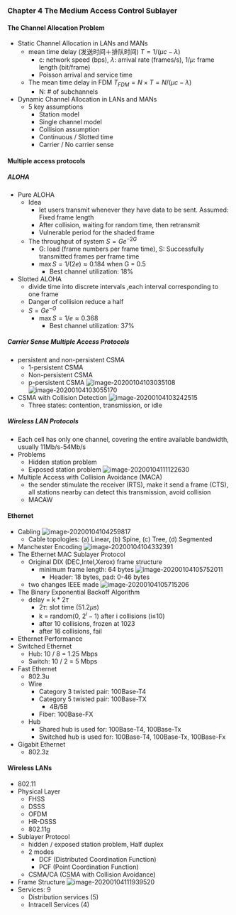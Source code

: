 ### Chapter 4  The Medium Access Control Sublayer

#### The Channel Allocation Problem

- Static Channel Allocation in LANs and MANs
  - mean time delay (发送时间＋排队时间) $T = 1 / (\mu c-\lambda)$
    - c: network speed (bps), $\lambda$: arrival rate (frames/s), $1/\mu$: frame length (bit/frame)
    - Poisson arrival and service time
  - The mean time delay in FDM $T_{FDM} = N\times T = N / (\mu c-\lambda)$
    - N: # of subchannels
- Dynamic Channel Allocation in LANs and MANs
  - 5 key assumptions
    - Station model
    - Single channel model
    - Collision assumption
    - Continuous / Slotted time
    - Carrier / No carrier sense

#### Multiple access protocols

##### ALOHA

* Pure ALOHA
  * Idea
    * let users transmit whenever they have data to be sent. Assumed: Fixed frame length
    * After collision, waiting for random time, then retransmit
    * Vulnerable period for the shaded frame
  * The throughput of system $S=Ge^{-2G}$
    * G: load (frame numbers per frame time), S: Successfully transmitted frames per frame time
    * $\max S = 1 /(2e) \approx 0.184$ when G = 0.5
      * Best channel utilization: 18%
* Slotted ALOHA
  * divide time into discrete intervals ,each interval corresponding to one frame
  * Danger of collision reduce a half
  * $S = Ge^{-G}$
    * $\max S = 1/e \approx 0.368$
      * Best channel utilization: 37%

##### Carrier Sense Multiple Access Protocols

* persistent and non-persistent CSMA
  * 1-persistent CSMA
  * Non-persistent CSMA
  * p-persistent CSMA 
![image-20200104103035108](assets/image-20200104103035108.png)
![image-20200104103055170](assets/image-20200104103055170.png)
* CSMA with Collision Detection
  ![image-20200104103242515](assets/image-20200104103242515.png)
  * Three states: contention, transmission, or idle

##### Wireless LAN Protocols

* Each cell has only one channel, covering the entire available bandwidth, usually 11Mb/s-54Mb/s
* Problems
  * Hidden station problem
  * Exposed station problem
    ![image-20200104111122630](assets/image-20200104111122630.png)
* Multiple Access with Collision Avoidance (MACA)
  * the sender stimulate the receiver (RTS), make it send a frame (CTS), all stations nearby can detect this transmission, avoid collision
  * MACAW

#### Ethernet

* Cabling
  ![image-20200104104259817](assets/image-20200104104259817.png)
  * Cable topologies: (a) Linear, (b) Spine, (c) Tree, (d) Segmented
* Manchester Encoding
  ![image-20200104104332391](assets/image-20200104104332391.png)
* The Ethernet MAC Sublayer Protocol
  * Original DIX (DEC,Intel,Xerox) frame structure
    * minimum frame length: 64 bytes
      ![image-20200104105752011](assets/image-20200104105752011.png)
      * Header: 18 bytes, pad: 0-46 bytes
  * two changes IEEE made
    ![image-20200104105715206](assets/image-20200104105715206.png)
* The Binary Exponential Backoff Algorithm
  * delay = k * 2$\tau$
    * $2\tau$: slot time (51.2$\mu s$)
    * k = random(0, $2^i-1$) after i collisions (i$\leq$10)
    * after 10 collisions, frozen at 1023
    * after 16 collisions, fail
* Ethernet Performance
* Switched Ethernet
  * Hub: 10 / 8 = 1.25 Mbps
  * Switch: 10 / 2 = 5 Mbps
* Fast Ethernet
  * 802.3u
  * Wire
    * Category 3 twisted pair: 100Base-T4
    * Category 5 twisted pair: 100Base-TX
      * 4B/5B
    * Fiber: 100Base-FX
  * Hub
    * Shared hub is used for: 100Base-T4, 100Base-Tx
    * Switched hub is used for: 100Base-T4, 100Base-Tx, 100Base-Fx
* Gigabit Ethernet
  * 802.3z

#### Wireless LANs

* 802.11
* Physical Layer
  * FHSS
  * DSSS
  * OFDM
  * HR-DSSS
  * 802.11g
* Sublayer Protocol
  * hidden / exposed station problem, Half duplex
  * 2 modes
    * DCF (Distributed Coordination Function)
    * PCF (Point Coordination Function)
  * CSMA/CA (CSMA with Collision Avoidance)
* Frame Structure
  ![image-20200104111939520](assets/image-20200104111939520.png)
* Services: 9
  * Distribution services (5)
  * Intracell Services (4)

